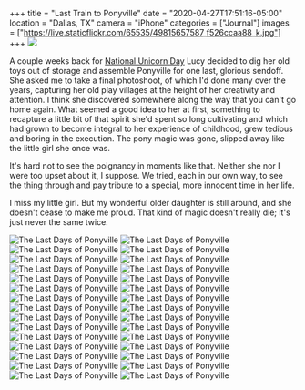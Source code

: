 +++
title = "Last Train to Ponyville"
date = "2020-04-27T17:51:16-05:00"
location = "Dallas, TX"
camera = "iPhone"
categories = ["Journal"]
images = ["https://live.staticflickr.com/65535/49815657587_f526ccaa88_k.jpg"]
+++
<img src="https://live.staticflickr.com/65535/49815657587_f526ccaa88_k.jpg">
<!--more-->
A couple weeks back for [National Unicorn Day](https://dayfinders.com/unicorn-day/) Lucy decided to dig her old toys out of storage and assemble Ponyville for one last, glorious sendoff. She asked me to take a final photoshoot, of which I'd done many over the years, capturing her old play villages at the height of her creativity and attention. I think she discovered somewhere along the way that you can't go home again. What seemed a good idea to her at first, something to recapture a little bit of that spirit she'd spent so long cultivating and which had grown to become integral to her experience of childhood, grew tedious and boring in the execution. The pony magic was gone, slipped away like the little girl she once was. 

It's hard not to see the poignancy in moments like that. Neither she nor I were too upset about it, I suppose. We tried, each in our own way, to see the thing through and pay tribute to a special, more innocent time in her life.

I miss my little girl. But my wonderful older daughter is still around, and she doesn't cease to make me proud. That kind of magic doesn't really die; it's just never the same twice.

<div id="gallery">
		<img alt="The Last Days of Ponyville" src="https://live.staticflickr.com/65535/49815348591_750e6d6305.jpg"
			data-image="https://live.staticflickr.com/65535/49815348591_27b08e0e07_k.jpg">
		<img alt="The Last Days of Ponyville" src="https://live.staticflickr.com/65535/49814808963_667e524468.jpg"
			data-image="https://live.staticflickr.com/65535/49814808963_ff29d56c83_k.jpg">
		<img alt="The Last Days of Ponyville" src="https://live.staticflickr.com/65535/49815658617_e7ffdf0b93.jpg"
			data-image="https://live.staticflickr.com/65535/49815658617_68d88809ab_k.jpg">
		<img alt="The Last Days of Ponyville" src="https://live.staticflickr.com/65535/49815347786_681ce4b982.jpg"
			data-image="https://live.staticflickr.com/65535/49815347786_be1d7577be_k.jpg">
		<img alt="The Last Days of Ponyville" src="https://live.staticflickr.com/65535/49814808458_da9faa15d2.jpg"
			data-image="https://live.staticflickr.com/65535/49814808458_b98362b2b7_k.jpg">
		<img alt="The Last Days of Ponyville" src="https://live.staticflickr.com/65535/49815656742_91789aeca9.jpg"
			data-image="https://live.staticflickr.com/65535/49815656742_8f81c8e3b8_k.jpg">
		<img alt="The Last Days of Ponyville" src="https://live.staticflickr.com/65535/49815658517_75f7840d9f.jpg"
			data-image="https://live.staticflickr.com/65535/49815658517_c6565b86f0_k.jpg">
		<img alt="The Last Days of Ponyville" src="https://live.staticflickr.com/65535/49815657112_6573d54844.jpg"
			data-image="https://live.staticflickr.com/65535/49815657112_8049e7fda5_k.jpg">
		<img alt="The Last Days of Ponyville" src="https://live.staticflickr.com/65535/49814808338_46fe6ec467.jpg"
			data-image="https://live.staticflickr.com/65535/49814808338_35dc4db86a_k.jpg">
		<img alt="The Last Days of Ponyville" src="https://live.staticflickr.com/65535/49815347736_682c4b810a.jpg"
			data-image="https://live.staticflickr.com/65535/49815347736_7695cfbcce_k.jpg">
		<img alt="The Last Days of Ponyville" src="https://live.staticflickr.com/65535/49815347466_349a6920ff.jpg"
			data-image="https://live.staticflickr.com/65535/49815347466_c32a08667e_k.jpg">
		<img alt="The Last Days of Ponyville" src="https://live.staticflickr.com/65535/49814808858_330a119ff0.jpg"
			data-image="https://live.staticflickr.com/65535/49814808858_b36cca7a75_k.jpg">
		<img alt="The Last Days of Ponyville" src="https://live.staticflickr.com/65535/49815658077_ac4f1179fa.jpg"
			data-image="https://live.staticflickr.com/65535/49815658077_05ff81ea61_k.jpg">
		<img alt="The Last Days of Ponyville" src="https://live.staticflickr.com/65535/49815658112_bb2bbbd0e6.jpg"
			data-image="https://live.staticflickr.com/65535/49815658112_7297fd185d_k.jpg">
		<img alt="The Last Days of Ponyville" src="https://live.staticflickr.com/65535/49815656957_a191bb605c.jpg"
			data-image="https://live.staticflickr.com/65535/49815656957_5435654e78_k.jpg">
		<img alt="The Last Days of Ponyville" src="https://live.staticflickr.com/65535/49814807613_eda84a4c62.jpg"
			data-image="https://live.staticflickr.com/65535/49814807613_22a949e562_k.jpg">
		<img alt="The Last Days of Ponyville" src="https://live.staticflickr.com/65535/49815348631_8255b1cb16.jpg"
			data-image="https://live.staticflickr.com/65535/49815348631_8683d92f43_k.jpg">
		<img alt="The Last Days of Ponyville" src="https://live.staticflickr.com/65535/49815348251_d1013d41a2.jpg"
			data-image="https://live.staticflickr.com/65535/49815348251_925710c51b_k.jpg">
		<img alt="The Last Days of Ponyville" src="https://live.staticflickr.com/65535/49815657587_156870f975.jpg"
			data-image="https://live.staticflickr.com/65535/49815657587_f526ccaa88_k.jpg">
		<img alt="The Last Days of Ponyville" src="https://live.staticflickr.com/65535/49814809288_42828298d0.jpg"
			data-image="https://live.staticflickr.com/65535/49814809288_c84358e474_k.jpg">
		<img alt="The Last Days of Ponyville" src="https://live.staticflickr.com/65535/49815348236_8fc837a83e.jpg"
			data-image="https://live.staticflickr.com/65535/49815348236_aeaf67698f_k.jpg">
		<img alt="The Last Days of Ponyville" src="https://live.staticflickr.com/65535/49815348241_4ca7a39fac.jpg"
			data-image="https://live.staticflickr.com/65535/49815348241_ce51ba80fa_k.jpg">
		<img alt="The Last Days of Ponyville" src="https://live.staticflickr.com/65535/49815658432_85ac89f87b.jpg"
			data-image="https://live.staticflickr.com/65535/49815658432_f19428f3e7_k.jpg">
		<img alt="The Last Days of Ponyville" src="https://live.staticflickr.com/65535/49815658587_a6ebaed65c.jpg"
			data-image="https://live.staticflickr.com/65535/49815658587_52d12f6169_k.jpg">
		<img alt="The Last Days of Ponyville" src="https://live.staticflickr.com/65535/49814809153_a4a8f5f241.jpg"
			data-image="https://live.staticflickr.com/65535/49814809153_c0ab25474e_k.jpg">
		<img alt="The Last Days of Ponyville" src="https://live.staticflickr.com/65535/49815348331_7b81c61b2a.jpg"
			data-image="https://live.staticflickr.com/65535/49815348331_7424e7ab3d_k.jpg">
		<img alt="The Last Days of Ponyville" src="https://live.staticflickr.com/65535/49814809168_0c54bfa93d.jpg"
			data-image="https://live.staticflickr.com/65535/49814809168_683325ca54_k.jpg">
		<img alt="The Last Days of Ponyville" src="https://live.staticflickr.com/65535/49815348266_2f56c55734.jpg"
			data-image="https://live.staticflickr.com/65535/49815348266_9f383368b5_k.jpg">
		<img alt="The Last Days of Ponyville" src="https://live.staticflickr.com/65535/49815656792_91789aeca9.jpg"
			data-image="https://live.staticflickr.com/65535/49815656792_421600e6a4_k.jpg">
		<img alt="The Last Days of Ponyville" src="https://live.staticflickr.com/65535/49814809218_069087140d.jpg"
			data-image="https://live.staticflickr.com/65535/49814809218_c278c77553_k.jpg">
</div>

<script type="text/javascript">
	jQuery(document).ready(function(){
		jQuery("#gallery").unitegallery({
			gallery_theme: "tiles",
			tiles_type: "nested"						
		});
	});
</script>
